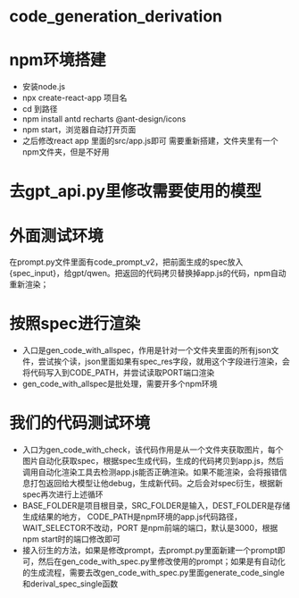 # code_generation_derivation
# npm环境搭建
+ 安装node.js
+ npx create-react-app 项目名
+ cd 到路径
+ npm install antd recharts @ant-design/icons
+ npm start，浏览器自动打开页面
+ 之后修改react app 里面的src/app.js即可
需要重新搭建，文件夹里有一个npm文件夹，但是不好用

# 去gpt_api.py里修改需要使用的模型

# 外面测试环境
在prompt.py文件里面有code_prompt_v2，把前面生成的spec放入{spec_input}，给gpt/qwen。把返回的代码拷贝替换掉app.js的代码，npm自动重新渲染；

# 按照spec进行渲染
+ 入口是gen_code_with_allspec，作用是针对一个文件夹里面的所有json文件，尝试挨个读，json里面如果有spec_res字段，就用这个字段进行渲染，会将代码写入到CODE_PATH，并尝试读取PORT端口渲染
+ gen_code_with_allspec是批处理，需要开多个npm环境

# 我们的代码测试环境
+ 入口为gen_code_with_check，该代码作用是从一个文件夹获取图片，每个图片自动化获取spec，根据spec生成代码，生成的代码拷贝到app.js，然后调用自动化渲染工具去检测app.js能否正确渲染。如果不能渲染，会将报错信息打包返回给大模型让他debug，生成新代码。之后会对spec衍生，根据新spec再次进行上述循环
+ BASE_FOLDER是项目根目录，SRC_FOLDER是输入，DEST_FOLDER是存储生成结果的地方， CODE_PATH是npm环境的app.js代码路径，WAIT_SELECTOR不改动，PORT 是npm前端的端口，默认是3000，根据npm start时的端口修改即可
+ 接入衍生的方法，如果是修改prompt，去prompt.py里面新建一个prompt即可，然后在gen_code_with_spec.py里修改使用的prompt；如果是有自动化的生成流程，需要去改gen_code_with_spec.py里面generate_code_single和derival_spec_single函数

